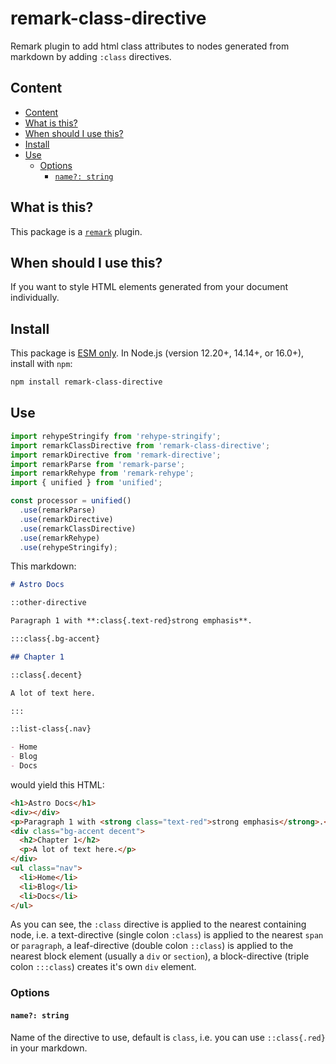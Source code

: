 # remark-class-directive

Remark plugin to add html class attributes to nodes generated from markdown by adding `:class` directives.

## Content

- [Content](#content)
- [What is this?](#what-is-this)
- [When should I use this?](#when-should-i-use-this)
- [Install](#install)
- [Use](#use)
  - [Options](#options)
    - [`name?: string`](#name-string)

## What is this?

This package is a [`remark`](https://github.com/remarkjs/remark/blob/main/doc/plugins.md) plugin.

## When should I use this?

If you want to style HTML elements generated from your document individually.

## Install

This package is [ESM only](https://gist.github.com/sindresorhus/a39789f98801d908bbc7ff3ecc99d99c).
In Node.js (version 12.20+, 14.14+, or 16.0+), install with `npm`:

```sh
npm install remark-class-directive
```

## Use

```ts
import rehypeStringify from 'rehype-stringify';
import remarkClassDirective from 'remark-class-directive';
import remarkDirective from 'remark-directive';
import remarkParse from 'remark-parse';
import remarkRehype from 'remark-rehype';
import { unified } from 'unified';

const processor = unified()
  .use(remarkParse)
  .use(remarkDirective)
  .use(remarkClassDirective)
  .use(remarkRehype)
  .use(rehypeStringify);
```

This markdown:

```md
# Astro Docs

::other-directive

Paragraph 1 with **:class{.text-red}strong emphasis**.

:::class{.bg-accent}

## Chapter 1

::class{.decent}

A lot of text here.

:::

::list-class{.nav}

- Home
- Blog
- Docs
```

would yield this HTML:

```html
<h1>Astro Docs</h1>
<div></div>
<p>Paragraph 1 with <strong class="text-red">strong emphasis</strong>.</p>
<div class="bg-accent decent">
  <h2>Chapter 1</h2>
  <p>A lot of text here.</p>
</div>
<ul class="nav">
  <li>Home</li>
  <li>Blog</li>
  <li>Docs</li>
</ul>
```

As you can see, the `:class` directive is applied to the nearest containing node, i.e. a text-directive (single colon `:class`) is applied to the nearest `span` or `paragraph`, a leaf-directive (double colon `::class`) is applied to the nearest block element (usually a `div` or `section`), a block-directive (triple colon `:::class`) creates it's own `div` element.

### Options

#### `name?: string`

Name of the directive to use, default is `class`, i.e. you can use `::class{.red}` in your markdown.
